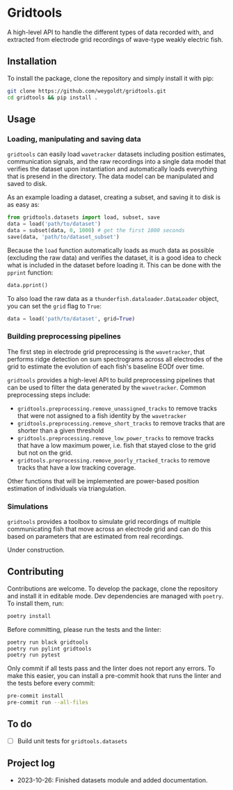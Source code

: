 # Gridtools 

A high-level API to handle the different types of data recorded with, and extracted from electrode grid recordings of wave-type weakly electric fish.

## Installation

To install the package, clone the repository and simply install it with pip:

```bash
git clone https://github.com/weygoldt/gridtools.git
cd gridtools && pip install .
```

## Usage

### Loading, manipulating and saving data

`gridtools` can easily load `wavetracker` datasets including 
position estimates, communication signals, and the raw recordings 
into a single data model that verifies the dataset upon instantiation and automatically loads everything that is presend in the directory. The data model can be manipulated and saved to disk.

As an example loading a dataset, creating a subset, and saving it to disk is as easy as:

```python
from gridtools.datasets import load, subset, save
data = load('path/to/dataset')
data = subset(data, 0, 1000) # get the first 1000 seconds
save(data, 'path/to/dataset_subset')
```
Because the `load` function automatically loads as much data as possible (excluding the raw data) and verifies the dataset, it is a good idea to check what is included in the dataset before loading it. This can be done with the `pprint` function:

```python
data.pprint()
```
To also load the raw data as a `thunderfish.dataloader.DataLoader` object, you can set the `grid` flag to `True`:

```python
data = load('path/to/dataset', grid=True)
```

### Building preprocessing pipelines

The first step in electrode grid preprocessing is the `wavetracker`, that 
performs ridge detection on sum spectrograms across all electrodes of the grid
to estimate the evolution of each fish's baseline EODf over time. 

`gridtools` provides a high-level API to build preprocessing pipelines that
can be used to filter the data generated by the `wavetracker`. Common preprocessing
steps include:

- `gridtools.preprocessing.remove_unassigned_tracks` to remove tracks that were not assigned to a fish identity by the `wavetracker`
- `gridtools.preprocessing.remove_short_tracks` to remove tracks that are shorter than a given threshold
- `gridtools.preprocessing.remove_low_power_tracks` to remove tracks that have a low maximum power, i.e. fish that stayed close to the grid but not on the grid.
- `gridtools.preprocessing.remove_poorly_rtacked_tracks` to remove tracks that have a low tracking coverage.

Other functions that will be implemented are power-based position estimation
of individuals via triangulation.

### Simulations

`gridtools` provides a toolbox to simulate grid recordings of 
multiple communicating fish that move across an electrode grid
and can do this based on parameters that are estimated from real
recordings.

Under construction.

## Contributing

Contributions are welcome. To develop the package, clone the repository and install it in editable mode. Dev dependencies are managed with `poetry`. To install them, run:

```bash
poetry install
```
Before committing, please run the tests and the linter:

```bash
poetry run black gridtools
poetry run pylint gridtools
poetry run pytest
```
Only commit if all tests pass and the linter does not report any errors. To make this easier, you can install a pre-commit hook that runs the linter and the tests before every commit:

```bash
pre-commit install
pre-commit run --all-files
```
## To do

- [ ] Build unit tests for `gridtools.datasets`


## Project log 

- 2023-10-26: Finished datasets module and added documentation.